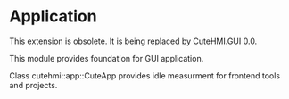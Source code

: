 # Application

This extension is obsolete. It is being replaced by CuteHMI.GUI 0.0.

This module provides foundation for GUI application.

Class cutehmi::app::CuteApp provides idle measurment for frontend tools and projects.
